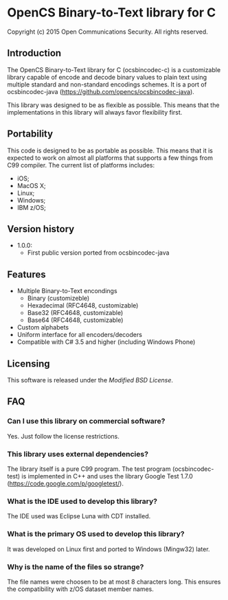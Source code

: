 # OpenCS Binary-to-Text library for C
Copyright (c) 2015 Open Communications Security. All rights reserved.

## Introduction

The OpenCS Binary-to-Text library for C (ocsbincodec-c) is a customizable
library capable of encode and decode binary values to plain text using multiple
standard and non-standard encodings schemes. It is a port of ocsbincodec-java (https://github.com/opencs/ocsbincodec-java).

This library was designed to be as flexible as possible. This means that the
implementations in this library will always favor flexibility first.

## Portability

This code is designed to be as portable as possible. This means that it is 
expected to work on almost all platforms that supports a few things from
C99 compiler. The current list of platforms includes:

* iOS;
* MacOS X;
* Linux;
* Windows;
* IBM z/OS;

## Version history

* 1.0.0:
  * First public version ported from ocsbincodec-java

## Features

* Multiple Binary-to-Text encondings
  * Binary (customizeble)
  * Hexadecimal (RFC4648, customizable)
  * Base32 (RFC4648, customizable)
  * Base64 (RFC4648, customizable)
* Custom alphabets
* Uniform interface for all encoders/decoders
* Compatible with C# 3.5 and higher (including Windows Phone)

## Licensing

This software is released under the *Modified BSD License*.

## FAQ

### Can I use this library on commercial software?

Yes. Just follow the license restrictions.

### This library uses external dependencies?

The library itself is a pure C99 program. The test program (ocsbincodec-test) is implemented in C++ and uses the library Google Test 1.7.0 (https://code.google.com/p/googletest/).

### What is the IDE used to develop this library?

The IDE used was Eclipse Luna with CDT installed.

### What is the primary OS used to develop this library?

It was developed on Linux first and ported to Windows (Mingw32) later.

### Why is the name of the files so strange?

The file names were choosen to be at most 8 characters long. This ensures the compatibility with z/OS dataset member names.


